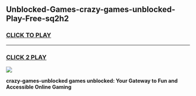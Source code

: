 
## Unblocked-Games-crazy-games-unblocked-Play-Free-sq2h2
<h3>
<a href="https://premium76.site?title=crazy-games-unblocked&ref=15A">CLICK TO PLAY</a></h3>
<hr>

<h3>
<a href="https://premium76.site?title=crazy-games-unblocked&ref=15A">CLICK 2 PLAY</a>
  
</h3>

<a href="https://premium76.site?title=crazy-games-unblocked&ref=15A"><img src="https://clearcache.store/games.png"></a>


**crazy-games-unblocked games unblocked: Your Gateway to Fun and Accessible Online Gaming**
